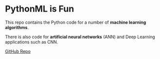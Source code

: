 # PythonML is Fun

This repo contains the Python code for a number of **machine learning algorithms**.

There is also code for **artificial neural networks** (ANN) and Deep Learning applications such as CNN.

[GitHub Repo](https://github.com/Jojo666/PythonML_is_fun)
